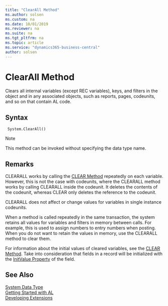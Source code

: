 ```yaml
---
title: "ClearAll Method"
ms.author: solsen
ms.custom: na
ms.date: 10/01/2019
ms.reviewer: na
ms.suite: na
ms.tgt_pltfrm: na
ms.topic: article
ms.service: "dynamics365-business-central"
author: solsen
---
```

[//]: # (START>DO_NOT_EDIT)
[//]: # (IMPORTANT:Do not edit any of the content between here and the END>DO_NOT_EDIT.)
[//]: # (Any modifications should be made in the .xml files in the ModernDev repo.)
# ClearAll Method
Clears all internal variables (except REC variables), keys, and filters in the object and in any associated objects, such as reports, pages, codeunits, and so on that contain AL code.


## Syntax
```
 System.ClearAll()
```
> [!NOTE]  
> This method can be invoked without specifying the data type name.  



[//]: # (IMPORTANT: END>DO_NOT_EDIT)

## Remarks  
 CLEARALL works by calling the [CLEAR Method](../../methods-auto/system/system-clear-joker-method.md) repeatedly on each variable. However, this is not the case with codeunits, where the CLEARALL method works by calling CLEARALL inside the codeunit. It deletes the contents of the codeunit, whereas CLEAR only deletes the reference to the codeunit.  
  
 CLEARALL does not affect or change values for variables in single instance codeunits.  
  
 When a method is called repeatedly in the same transaction, the system retains all values for variables and filters in memory between calls. For example, this is used to assign numbers to entry numbers when posting. When you do not want to retain the values in memory, use the CLEARALL method to clear them.  
  
 For information about the initial values of cleared variables, see the [CLEAR Method](../../methods-auto/system/system-clear-joker-method.md). Take into consideration that fields in a record will be initialized with the [InitValue Property](../../properties/devenv-initvalue-property.md) of the field.  

 
## See Also
[System Data Type](system-data-type.md)  
[Getting Started with AL](../../devenv-get-started.md)  
[Developing Extensions](../../devenv-dev-overview.md)